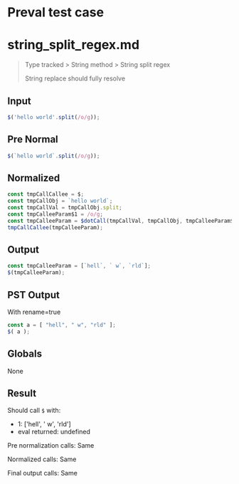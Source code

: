 # Preval test case

# string_split_regex.md

> Type tracked > String method > String split regex
>
> String replace should fully resolve

## Input

`````js filename=intro
$('hello world'.split(/o/g));
`````

## Pre Normal

`````js filename=intro
$(`hello world`.split(/o/g));
`````

## Normalized

`````js filename=intro
const tmpCallCallee = $;
const tmpCallObj = `hello world`;
const tmpCallVal = tmpCallObj.split;
const tmpCalleeParam$1 = /o/g;
const tmpCalleeParam = $dotCall(tmpCallVal, tmpCallObj, tmpCalleeParam$1);
tmpCallCallee(tmpCalleeParam);
`````

## Output

`````js filename=intro
const tmpCalleeParam = [`hell`, ` w`, `rld`];
$(tmpCalleeParam);
`````

## PST Output

With rename=true

`````js filename=intro
const a = [ "hell", " w", "rld" ];
$( a );
`````

## Globals

None

## Result

Should call `$` with:
 - 1: ['hell', ' w', 'rld']
 - eval returned: undefined

Pre normalization calls: Same

Normalized calls: Same

Final output calls: Same
